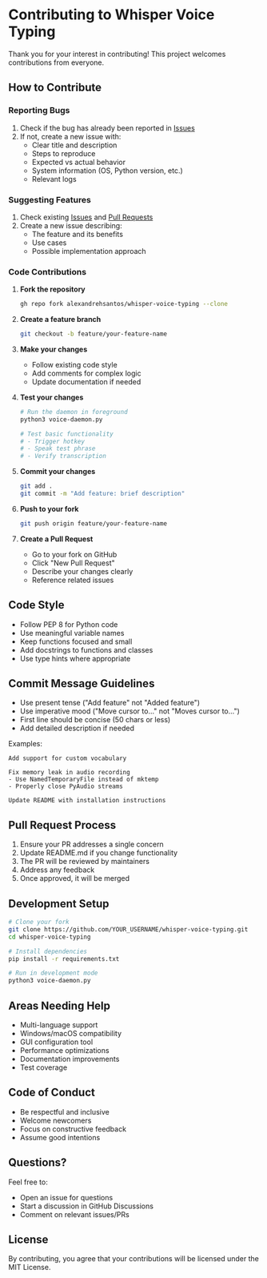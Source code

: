 # Contributing to Whisper Voice Typing

Thank you for your interest in contributing! This project welcomes contributions from everyone.

## How to Contribute

### Reporting Bugs

1. Check if the bug has already been reported in [Issues](https://github.com/alexandrehsantos/whisper-voice-typing/issues)
2. If not, create a new issue with:
   - Clear title and description
   - Steps to reproduce
   - Expected vs actual behavior
   - System information (OS, Python version, etc.)
   - Relevant logs

### Suggesting Features

1. Check existing [Issues](https://github.com/alexandrehsantos/whisper-voice-typing/issues) and [Pull Requests](https://github.com/alexandrehsantos/whisper-voice-typing/pulls)
2. Create a new issue describing:
   - The feature and its benefits
   - Use cases
   - Possible implementation approach

### Code Contributions

1. **Fork the repository**
   ```bash
   gh repo fork alexandrehsantos/whisper-voice-typing --clone
   ```

2. **Create a feature branch**
   ```bash
   git checkout -b feature/your-feature-name
   ```

3. **Make your changes**
   - Follow existing code style
   - Add comments for complex logic
   - Update documentation if needed

4. **Test your changes**
   ```bash
   # Run the daemon in foreground
   python3 voice-daemon.py

   # Test basic functionality
   # - Trigger hotkey
   # - Speak test phrase
   # - Verify transcription
   ```

5. **Commit your changes**
   ```bash
   git add .
   git commit -m "Add feature: brief description"
   ```

6. **Push to your fork**
   ```bash
   git push origin feature/your-feature-name
   ```

7. **Create a Pull Request**
   - Go to your fork on GitHub
   - Click "New Pull Request"
   - Describe your changes clearly
   - Reference related issues

## Code Style

- Follow PEP 8 for Python code
- Use meaningful variable names
- Keep functions focused and small
- Add docstrings to functions and classes
- Use type hints where appropriate

## Commit Message Guidelines

- Use present tense ("Add feature" not "Added feature")
- Use imperative mood ("Move cursor to..." not "Moves cursor to...")
- First line should be concise (50 chars or less)
- Add detailed description if needed

Examples:
```
Add support for custom vocabulary

Fix memory leak in audio recording
- Use NamedTemporaryFile instead of mktemp
- Properly close PyAudio streams

Update README with installation instructions
```

## Pull Request Process

1. Ensure your PR addresses a single concern
2. Update README.md if you change functionality
3. The PR will be reviewed by maintainers
4. Address any feedback
5. Once approved, it will be merged

## Development Setup

```bash
# Clone your fork
git clone https://github.com/YOUR_USERNAME/whisper-voice-typing.git
cd whisper-voice-typing

# Install dependencies
pip install -r requirements.txt

# Run in development mode
python3 voice-daemon.py
```

## Areas Needing Help

- Multi-language support
- Windows/macOS compatibility
- GUI configuration tool
- Performance optimizations
- Documentation improvements
- Test coverage

## Code of Conduct

- Be respectful and inclusive
- Welcome newcomers
- Focus on constructive feedback
- Assume good intentions

## Questions?

Feel free to:
- Open an issue for questions
- Start a discussion in GitHub Discussions
- Comment on relevant issues/PRs

## License

By contributing, you agree that your contributions will be licensed under the MIT License.

